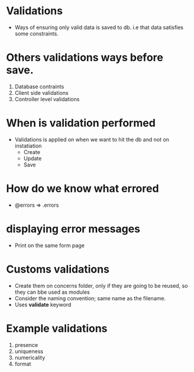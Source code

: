 # Validations
- Ways of ensuring only valid data is saved to db. i.e that data satisfies some constraints. 

# Others validations ways before save.
1. Database contraints
2. Client side validations
3. Controller level validations

# When is validation performed
- Validations is applied on when we want to hit the db and not on instatiation
    - Create
    - Update
    - Save

# How do we know what errored
- @errors => .errors

# displaying error messages
- Print on the same form page


# Customs validations
- Create them on concerns folder, only if they are going to be reused, so they can bbe used as modules
- Consider the naming convention; same name as the filename.
- Uses **validate** keyword

# Example validations
1. presence
2. uniqueness
3. numericality
4. format

